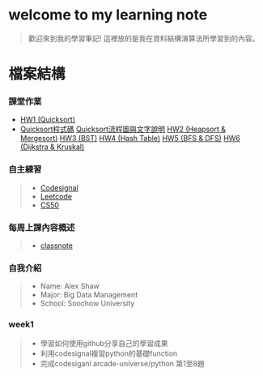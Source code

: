 # welcome to my learning note
> 歡迎來到我的學習筆記! 
> 這裡放的是我在資料結構演算法所學習到的內容。

# 檔案結構
### 課堂作業
- [HW1 (Quicksort)](HW1)
- [Quicksort程式碼](HW1/QuickSort.ipynb)
[Quicksort流程圖與文字說明](HW1/README.md)
[HW2 (Heapsort & Mergesort)](HW2)
[HW3 (BST)](HW3)
[HW4 (Hash Table)](HW4)
[HW5 (BFS & DFS)](HW5)
[HW6 (Dijkstra & Kruskal)](HW6)

### 自主練習
> * [Codesignal](CodeSignal)
> * [Leetcode](Leetcode)
> * [CS50](CS50)
### 每周上課內容概述
> * [classnote](classnote)


### 自我介紹
> * Name: Alex Shaw
> * Major: Big Data Management
> * School: Soochow University  

### week1
> * 學習如何使用github分享自己的學習成果
> * 利用codesignal複習python的基礎function
> * 完成codesiganl arcade-universe/python 第1至8題
